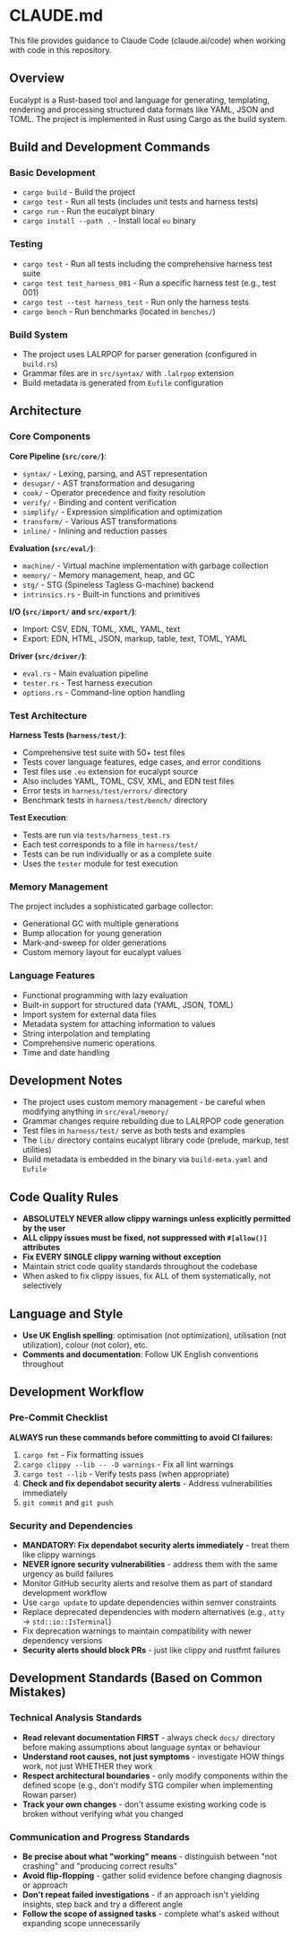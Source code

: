 # CLAUDE.md

This file provides guidance to Claude Code (claude.ai/code) when working with code in this repository.

## Overview

Eucalypt is a Rust-based tool and language for generating, templating, rendering and processing structured data formats like YAML, JSON and TOML. The project is implemented in Rust using Cargo as the build system.

## Build and Development Commands

### Basic Development
- `cargo build` - Build the project
- `cargo test` - Run all tests (includes unit tests and harness tests)
- `cargo run` - Run the eucalypt binary
- `cargo install --path .` - Install local `eu` binary

### Testing
- `cargo test` - Run all tests including the comprehensive harness test suite
- `cargo test test_harness_001` - Run a specific harness test (e.g., test 001)
- `cargo test --test harness_test` - Run only the harness tests
- `cargo bench` - Run benchmarks (located in `benches/`)

### Build System
- The project uses LALRPOP for parser generation (configured in `build.rs`)
- Grammar files are in `src/syntax/` with `.lalrpop` extension
- Build metadata is generated from `Eufile` configuration

## Architecture

### Core Components

**Core Pipeline (`src/core/`)**:
- `syntax/` - Lexing, parsing, and AST representation
- `desugar/` - AST transformation and desugaring
- `cook/` - Operator precedence and fixity resolution
- `verify/` - Binding and content verification
- `simplify/` - Expression simplification and optimization
- `transform/` - Various AST transformations
- `inline/` - Inlining and reduction passes

**Evaluation (`src/eval/`)**:
- `machine/` - Virtual machine implementation with garbage collection
- `memory/` - Memory management, heap, and GC
- `stg/` - STG (Spineless Tagless G-machine) backend
- `intrinsics.rs` - Built-in functions and primitives

**I/O (`src/import/` and `src/export/`)**:
- Import: CSV, EDN, TOML, XML, YAML, text
- Export: EDN, HTML, JSON, markup, table, text, TOML, YAML

**Driver (`src/driver/`)**:
- `eval.rs` - Main evaluation pipeline
- `tester.rs` - Test harness execution
- `options.rs` - Command-line option handling

### Test Architecture

**Harness Tests (`harness/test/`)**:
- Comprehensive test suite with 50+ test files
- Tests cover language features, edge cases, and error conditions
- Test files use `.eu` extension for eucalypt source
- Also includes YAML, TOML, CSV, XML, and EDN test files
- Error tests in `harness/test/errors/` directory
- Benchmark tests in `harness/test/bench/` directory

**Test Execution**:
- Tests are run via `tests/harness_test.rs`
- Each test corresponds to a file in `harness/test/`
- Tests can be run individually or as a complete suite
- Uses the `tester` module for test execution

### Memory Management

The project includes a sophisticated garbage collector:
- Generational GC with multiple generations
- Bump allocation for young generation
- Mark-and-sweep for older generations
- Custom memory layout for eucalypt values

### Language Features

- Functional programming with lazy evaluation
- Built-in support for structured data (YAML, JSON, TOML)
- Import system for external data files
- Metadata system for attaching information to values
- String interpolation and templating
- Comprehensive numeric operations
- Time and date handling

## Development Notes

- The project uses custom memory management - be careful when modifying anything in `src/eval/memory/`
- Grammar changes require rebuilding due to LALRPOP code generation
- Test files in `harness/test/` serve as both tests and examples
- The `lib/` directory contains eucalypt library code (prelude, markup, test utilities)
- Build metadata is embedded in the binary via `build-meta.yaml` and `Eufile`

## Code Quality Rules

- **ABSOLUTELY NEVER allow clippy warnings unless explicitly permitted by the user**
- **ALL clippy issues must be fixed, not suppressed with `#[allow()]` attributes**
- **Fix EVERY SINGLE clippy warning without exception**
- Maintain strict code quality standards throughout the codebase
- When asked to fix clippy issues, fix ALL of them systematically, not selectively

## Language and Style

- **Use UK English spelling**: optimisation (not optimization), utilisation (not utilization), colour (not color), etc.
- **Comments and documentation**: Follow UK English conventions throughout

## Development Workflow

### Pre-Commit Checklist
**ALWAYS run these commands before committing to avoid CI failures:**
1. `cargo fmt` - Fix formatting issues
2. `cargo clippy --lib -- -D warnings` - Fix all lint warnings
3. `cargo test --lib` - Verify tests pass (when appropriate)
4. **Check and fix dependabot security alerts** - Address vulnerabilities immediately
5. `git commit` and `git push`

### Security and Dependencies
- **MANDATORY: Fix dependabot security alerts immediately** - treat them like clippy warnings
- **NEVER ignore security vulnerabilities** - address them with the same urgency as build failures
- Monitor GitHub security alerts and resolve them as part of standard development workflow
- Use `cargo update` to update dependencies within semver constraints
- Replace deprecated dependencies with modern alternatives (e.g., `atty` → `std::io::IsTerminal`)
- Fix deprecation warnings to maintain compatibility with newer dependency versions
- **Security alerts should block PRs** - just like clippy and rustfmt failures

## Development Standards (Based on Common Mistakes)

### Technical Analysis Standards  
- **Read relevant documentation FIRST** - always check `docs/` directory before making assumptions about language syntax or behaviour
- **Understand root causes, not just symptoms** - investigate HOW things work, not just WHETHER they work
- **Respect architectural boundaries** - only modify components within the defined scope (e.g., don't modify STG compiler when implementing Rowan parser)
- **Track your own changes** - don't assume existing working code is broken without verifying what you changed

### Communication and Progress Standards
- **Be precise about what "working" means** - distinguish between "not crashing" and "producing correct results"
- **Avoid flip-flopping** - gather solid evidence before changing diagnosis or approach
- **Don't repeat failed investigations** - if an approach isn't yielding insights, step back and try a different angle
- **Follow the scope of assigned tasks** - complete what's asked without expanding scope unnecessarily
